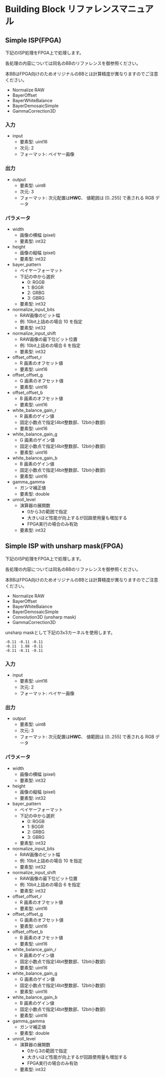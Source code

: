 # Building Block リファレンスマニュアル
<!-- ion-bb-fpga -->

## Simple ISP(FPGA)

下記のISP処理をFPGA上で処理します。

各処理の内容については同名のBBのリファレンスを御参照ください。

本BBはFPGA向けのためオリジナルのBBとは計算精度が異なりますのでご注意ください。

- Normalize RAW
- BayerOffset
- BayerWhiteBalance
- BayerDemosaicSimple
- GammaCorrection3D

### 入力

- input
  - 要素型: uint16
  - 次元: 2
  - フォーマット: ベイヤー画像

### 出力

- output
  - 要素型: uint8
  - 次元: 3
  - フォーマット: 次元配置は**HWC**、 値範囲は [0..255] で表される RGB データ

### パラメータ

- width
  - 画像の横幅 (pixel)
  - 要素型: int32
- height
  - 画像の縦幅 (pixel)
  - 要素型: int32
- bayer_pattern
  - ベイヤーフォーマット
  - 下記の中から選択
    - 0: RGGB
    - 1: BGGR
    - 2: GRBG
    - 3: GBRG
  - 要素型: int32
- normalize_input_bits
  - RAW画像のビット幅
  - 例: 10bit上詰めの場合 10 を指定
  - 要素型: int32
- normalize_input_shift
  - RAW画像の最下位ビット位置
  - 例: 10bit上詰めの場合 6 を指定
  - 要素型: int32
- offset_offset_r
  - R 画素のオフセット値
  - 要素型: uint16
- offset_offset_g
  - G 画素のオフセット値
  - 要素型: uint16
- offset_offset_b
  - B 画素のオフセット値
  - 要素型: uint16
- white_balance_gain_r
  - R 画素のゲイン値
  - 固定小数点で指定(4bit整数部、12bit小数部)
  - 要素型: uint16
- white_balance_gain_g
  - G 画素のゲイン値
  - 固定小数点で指定(4bit整数部、12bit小数部)
  - 要素型: uint16
- white_balance_gain_b
  - B 画素のゲイン値
  - 固定小数点で指定(4bit整数部、12bit小数部)
  - 要素型: uint16
- gamma_gamma
  - ガンマ補正値
  - 要素型: double
- unroll_level
  - 演算器の展開数
    - 0から3の範囲で指定
    - 大きいほど性能が向上するが回路使用量も増加する
    - FPGA実行の場合のみ有効
  - 要素型: int32

## Simple ISP with unsharp mask(FPGA)

下記のISP処理をFPGA上で処理します。

各処理の内容については同名のBBのリファレンスを御参照ください。

本BBはFPGA向けのためオリジナルのBBとは計算精度が異なりますのでご注意ください。

- Normalize RAW
- BayerOffset
- BayerWhiteBalance
- BayerDemosaicSimple
- Convolution3D (unsharp mask)
- GammaCorrection3D

unsharp maskとして下記の3x3カーネルを使用します。

```
-0.11 -0.11 -0.11
-0.11  1.88 -0.11
-0.11 -0.11 -0.11
```

### 入力

- input
  - 要素型: uint16
  - 次元: 2
  - フォーマット: ベイヤー画像

### 出力

- output
  - 要素型: uint8
  - 次元: 3
  - フォーマット: 次元配置は**HWC**、 値範囲は [0..255] で表される RGB データ

### パラメータ

- width
  - 画像の横幅 (pixel)
  - 要素型: int32
- height
  - 画像の縦幅 (pixel)
  - 要素型: int32
- bayer_pattern
  - ベイヤーフォーマット
  - 下記の中から選択
    - 0: RGGB
    - 1: BGGR
    - 2: GRBG
    - 3: GBRG
  - 要素型: int32
- normalize_input_bits
  - RAW画像のビット幅
  - 例: 10bit上詰めの場合 10 を指定
  - 要素型: int32
- normalize_input_shift
  - RAW画像の最下位ビット位置
  - 例: 10bit上詰めの場合 6 を指定
  - 要素型: int32
- offset_offset_r
  - R 画素のオフセット値
  - 要素型: uint16
- offset_offset_g
  - G 画素のオフセット値
  - 要素型: uint16
- offset_offset_b
  - B 画素のオフセット値
  - 要素型: uint16
- white_balance_gain_r
  - R 画素のゲイン値
  - 固定小数点で指定(4bit整数部、12bit小数部)
  - 要素型: uint16
- white_balance_gain_g
  - G 画素のゲイン値
  - 固定小数点で指定(4bit整数部、12bit小数部)
  - 要素型: uint16
- white_balance_gain_b
  - B 画素のゲイン値
  - 固定小数点で指定(4bit整数部、12bit小数部)
  - 要素型: uint16
- gamma_gamma
  - ガンマ補正値
  - 要素型: double
- unroll_level
  - 演算器の展開数
    - 0から3の範囲で指定
    - 大きいほど性能が向上するが回路使用量も増加する
    - FPGA実行の場合のみ有効
  - 要素型: int32
